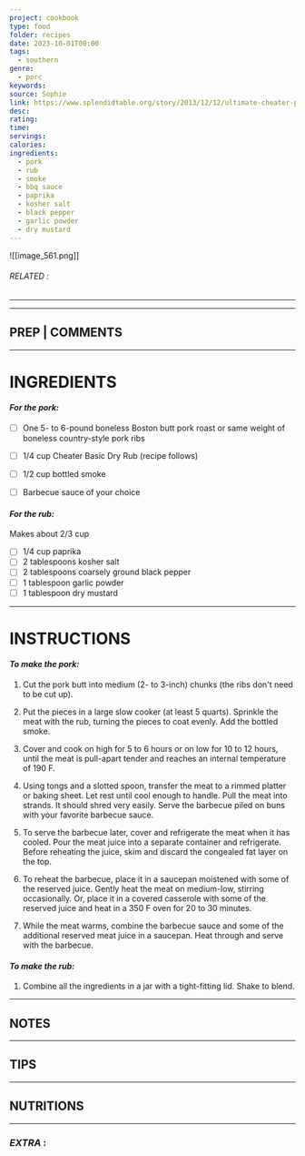 ```yaml
---
project: cookbook
type: food
folder: recipes
date: 2023-10-01T00:00
tags:
  - southern
genre:
  - porc
keywords: 
source: Sophie
link: https://www.splendidtable.org/story/2013/12/12/ultimate-cheater-pulled-pork
desc: 
rating: 
time: 
servings: 
calories: 
ingredients:
  - pork
  - rub
  - smoke
  - bbq sauce
  - paprika
  - kosher salt
  - black pepper
  - garlic powder
  - dry mustard
---
```


![[image_561.png]]
###### *RELATED* : 
---


---
## PREP | COMMENTS



---
# INGREDIENTS

#### _For the pork:_
- [ ] One 5- to 6-pound boneless Boston butt pork roast or same weight of boneless country-style pork ribs
- [ ] 1/4 cup Cheater Basic Dry Rub (recipe follows)
- [ ] 1/2 cup bottled smoke
- [ ] Barbecue sauce of your choice
    

#### _For the rub:_  
Makes about 2/3 cup

- [ ]  1/4 cup paprika
- [ ] 2 tablespoons kosher salt
- [ ] 2 tablespoons coarsely ground black pepper
- [ ] 1 tablespoon garlic powder
- [ ] 1 tablespoon dry mustard

---
# INSTRUCTIONS

#### _To make the pork:_

1. Cut the pork butt into medium (2- to 3-inch) chunks (the ribs don't need to be cut up).

2. Put the pieces in a large slow cooker (at least 5 quarts). Sprinkle the meat with the rub, turning the pieces to coat evenly. Add the bottled smoke.

3. Cover and cook on high for 5 to 6 hours or on low for 10 to 12 hours, until the meat is pull-apart tender and reaches an internal temperature of 190 F.

4. Using tongs and a slotted spoon, transfer the meat to a rimmed platter or baking sheet. Let rest until cool enough to handle. Pull the meat into strands. It should shred very easily. Serve the barbecue piled on buns with your favorite barbecue sauce.

5. To serve the barbecue later, cover and refrigerate the meat when it has cooled. Pour the meat juice into a separate container and refrigerate. Before reheating the juice, skim and discard the congealed fat layer on the top.

6. To reheat the barbecue, place it in a saucepan moistened with some of the reserved juice. Gently heat the meat on medium-low, stirring occasionally. Or, place it in a covered casserole with some of the reserved juice and heat in a 350 F oven for 20 to 30 minutes.

7. While the meat warms, combine the barbecue sauce and some of the additional reserved meat juice in a saucepan. Heat through and serve with the barbecue.

#### _To make the rub:_

1. Combine all the ingredients in a jar with a tight-fitting lid. Shake to blend.

---
## NOTES



---
## TIPS



---
## NUTRITIONS



---
### *EXTRA* :



